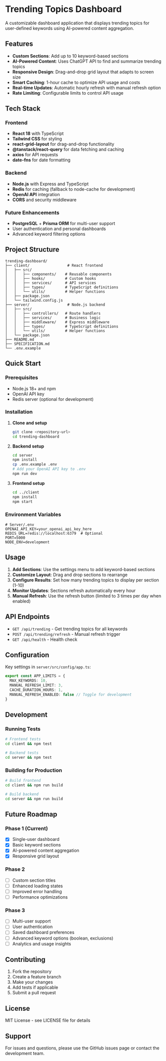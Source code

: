 # Trending Topics Dashboard

A customizable dashboard application that displays trending topics for user-defined keywords using AI-powered content aggregation.

## Features

- **Custom Sections**: Add up to 10 keyword-based sections
- **AI-Powered Content**: Uses ChatGPT API to find and summarize trending topics
- **Responsive Design**: Drag-and-drop grid layout that adapts to screen size
- **Smart Caching**: 1-hour cache to optimize API usage and costs
- **Real-time Updates**: Automatic hourly refresh with manual refresh option
- **Rate Limiting**: Configurable limits to control API usage

## Tech Stack

### Frontend
- **React 18** with TypeScript
- **Tailwind CSS** for styling
- **react-grid-layout** for drag-and-drop functionality
- **@tanstack/react-query** for data fetching and caching
- **axios** for API requests
- **date-fns** for date formatting

### Backend
- **Node.js** with Express and TypeScript
- **Redis** for caching (fallback to node-cache for development)
- **OpenAI API** integration
- **CORS** and security middleware

### Future Enhancements
- **PostgreSQL** + **Prisma ORM** for multi-user support
- User authentication and personal dashboards
- Advanced keyword filtering options

## Project Structure

```
trending-dashboard/
├── client/                 # React frontend
│   ├── src/
│   │   ├── components/    # Reusable components
│   │   ├── hooks/         # Custom hooks
│   │   ├── services/      # API services
│   │   ├── types/         # TypeScript definitions
│   │   └── utils/         # Helper functions
│   ├── package.json
│   └── tailwind.config.js
├── server/                 # Node.js backend
│   ├── src/
│   │   ├── controllers/   # Route handlers
│   │   ├── services/      # Business logic
│   │   ├── middleware/    # Express middleware
│   │   ├── types/         # TypeScript definitions
│   │   └── utils/         # Helper functions
│   └── package.json
├── README.md
├── SPECIFICATION.md
└── .env.example
```

## Quick Start

### Prerequisites
- Node.js 18+ and npm
- OpenAI API key
- Redis server (optional for development)

### Installation

1. **Clone and setup**
   ```bash
   git clone <repository-url>
   cd trending-dashboard
   ```

2. **Backend setup**
   ```bash
   cd server
   npm install
   cp .env.example .env
   # Add your OpenAI API key to .env
   npm run dev
   ```

3. **Frontend setup**
   ```bash
   cd ../client
   npm install
   npm start
   ```

### Environment Variables

```env
# Server/.env
OPENAI_API_KEY=your_openai_api_key_here
REDIS_URL=redis://localhost:6379  # Optional
PORT=5000
NODE_ENV=development
```

## Usage

1. **Add Sections**: Use the settings menu to add keyword-based sections
2. **Customize Layout**: Drag and drop sections to rearrange
3. **Configure Results**: Set how many trending topics to display per section (1-10)
4. **Monitor Updates**: Sections refresh automatically every hour
5. **Manual Refresh**: Use the refresh button (limited to 3 times per day when enabled)

## API Endpoints

- `GET /api/trending` - Get trending topics for all keywords
- `POST /api/trending/refresh` - Manual refresh trigger
- `GET /api/health` - Health check

## Configuration

Key settings in `server/src/config/app.ts`:

```typescript
export const APP_LIMITS = {
  MAX_KEYWORDS: 10,
  MANUAL_REFRESH_LIMIT: 3,
  CACHE_DURATION_HOURS: 1,
  MANUAL_REFRESH_ENABLED: false // Toggle for development
}
```

## Development

### Running Tests
```bash
# Frontend tests
cd client && npm test

# Backend tests  
cd server && npm test
```

### Building for Production
```bash
# Build frontend
cd client && npm run build

# Build backend
cd server && npm run build
```

## Future Roadmap

### Phase 1 (Current)
- [x] Single-user dashboard
- [x] Basic keyword sections
- [x] AI-powered content aggregation
- [x] Responsive grid layout

### Phase 2
- [ ] Custom section titles
- [ ] Enhanced loading states
- [ ] Improved error handling
- [ ] Performance optimizations

### Phase 3
- [ ] Multi-user support
- [ ] User authentication
- [ ] Saved dashboard preferences
- [ ] Advanced keyword options (boolean, exclusions)
- [ ] Analytics and usage insights

## Contributing

1. Fork the repository
2. Create a feature branch
3. Make your changes
4. Add tests if applicable
5. Submit a pull request

## License

MIT License - see LICENSE file for details

## Support

For issues and questions, please use the GitHub issues page or contact the development team.